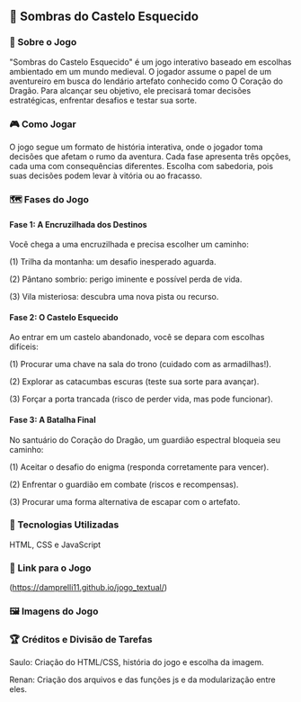 ## 🏰 Sombras do Castelo Esquecido

### 📖 Sobre o Jogo

"Sombras do Castelo Esquecido" é um jogo interativo baseado em escolhas ambientado em um mundo medieval. O jogador assume o papel de um aventureiro em busca do lendário artefato conhecido como O Coração do Dragão. Para alcançar seu objetivo, ele precisará tomar decisões estratégicas, enfrentar desafios e testar sua sorte.

### 🎮 Como Jogar

O jogo segue um formato de história interativa, onde o jogador toma decisões que afetam o rumo da aventura. Cada fase apresenta três opções, cada uma com consequências diferentes. Escolha com sabedoria, pois suas decisões podem levar à vitória ou ao fracasso.

### 🗺️ Fases do Jogo

#### Fase 1: A Encruzilhada dos Destinos

Você chega a uma encruzilhada e precisa escolher um caminho:

(1) Trilha da montanha: um desafio inesperado aguarda.

(2) Pântano sombrio: perigo iminente e possível perda de vida.

(3) Vila misteriosa: descubra uma nova pista ou recurso.

#### Fase 2: O Castelo Esquecido

Ao entrar em um castelo abandonado, você se depara com escolhas difíceis:

(1) Procurar uma chave na sala do trono (cuidado com as armadilhas!).

(2) Explorar as catacumbas escuras (teste sua sorte para avançar).

(3) Forçar a porta trancada (risco de perder vida, mas pode funcionar).

#### Fase 3: A Batalha Final

No santuário do Coração do Dragão, um guardião espectral bloqueia seu caminho:

(1) Aceitar o desafio do enigma (responda corretamente para vencer).

(2) Enfrentar o guardião em combate (riscos e recompensas).

(3) Procurar uma forma alternativa de escapar com o artefato.

### 🔧 Tecnologias Utilizadas

HTML, CSS e JavaScript

### 🔗 Link para o Jogo

(https://damprelli11.github.io/jogo_textual/)

### 🖼️ Imagens do Jogo



### 🏆 Créditos e Divisão de Tarefas

Saulo:
      Criação do HTML/CSS, história do jogo e escolha da imagem.

Renan:
      Criação dos arquivos e das funções js e da modularização entre eles.
